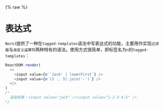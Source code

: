 {% raw %}
# 表达式

`NornJ`提供了一种在`tagged-templates`语法中写表达式的功能，主要用作实现`过滤器`与`自定义运算符`两种特有的语法。使用方式很简单，即标签名为`n`的`tagged-templates`：

```js
ReactDOM.render(
  <>
    <input value={n`'Jack' | lowerFirst`} />
    <input value={n`(1 .. 5).join('-')`} />
  </>
)
/*
  渲染结果：<input value="jack" /><input value="1-2-3-4-5" />
*/
```